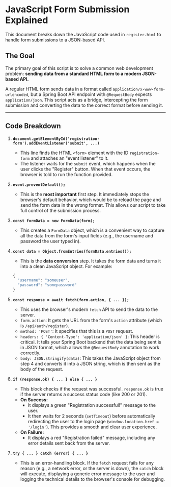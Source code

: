 # JavaScript Form Submission Explained

This document breaks down the JavaScript code used in `register.html` to handle form submissions to a JSON-based API.

## The Goal

The primary goal of this script is to solve a common web development problem: **sending data from a standard HTML form to a modern JSON-based API.**

A regular HTML form sends data in a format called `application/x-www-form-urlencoded`, but a Spring Boot API endpoint with `@RequestBody` expects `application/json`. This script acts as a bridge, intercepting the form submission and converting the data to the correct format before sending it.

---

## Code Breakdown

1.  **`document.getElementById('registration-form').addEventListener('submit', ...)`**
    *   This line finds the HTML `<form>` element with the ID `registration-form` and attaches an "event listener" to it.
    *   The listener waits for the `submit` event, which happens when the user clicks the "Register" button. When that event occurs, the browser is told to run the function provided.

2.  **`event.preventDefault();`**
    *   This is the **most important** first step. It immediately stops the browser's default behavior, which would be to reload the page and send the form data in the wrong format. This allows our script to take full control of the submission process.

3.  **`const formData = new FormData(form);`**
    *   This creates a `FormData` object, which is a convenient way to capture all the data from the form's input fields (e.g., the username and password the user typed in).

4.  **`const data = Object.fromEntries(formData.entries());`**
    *   This is the **data conversion** step. It takes the form data and turns it into a clean JavaScript object. For example:
    ```javascript
    {
      "username": "someuser",
      "password": "somepassword"
    }
    ```

5.  **`const response = await fetch(form.action, { ... });`**
    *   This uses the browser's modern `fetch` API to send the data to the server.
    *   `form.action`: It gets the URL from the form's `action` attribute (which is `/api/auth/register`).
    *   `method: 'POST'`: It specifies that this is a `POST` request.
    *   `headers: { 'Content-Type': 'application/json' }`: This header is critical. It tells your Spring Boot backend that the data being sent is in JSON format, which allows the `@RequestBody` annotation to work correctly.
    *   `body: JSON.stringify(data)`: This takes the JavaScript object from step 4 and converts it into a JSON string, which is then sent as the body of the request.

6.  **`if (response.ok) { ... } else { ... }`**
    *   This block checks if the request was successful. `response.ok` is true if the server returns a success status code (like 200 or 201).
    *   **On Success:**
        *   It displays a green "Registration successful!" message to the user.
        *   It then waits for 2 seconds (`setTimeout`) before automatically redirecting the user to the login page (`window.location.href = '/login'`). This provides a smooth and clear user experience.
    *   **On Failure:**
        *   It displays a red "Registration failed" message, including any error details sent back from the server.

7.  **`try { ... } catch (error) { ... }`**
    *   This is an error-handling block. If the `fetch` request fails for any reason (e.g., a network error, or the server is down), the `catch` block will execute, displaying a generic error message to the user and logging the technical details to the browser's console for debugging.
